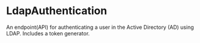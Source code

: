 # LdapAuthentication
An endpoint(API) for authenticating a user in the Active Directory (AD) using LDAP. Includes a token generator.
